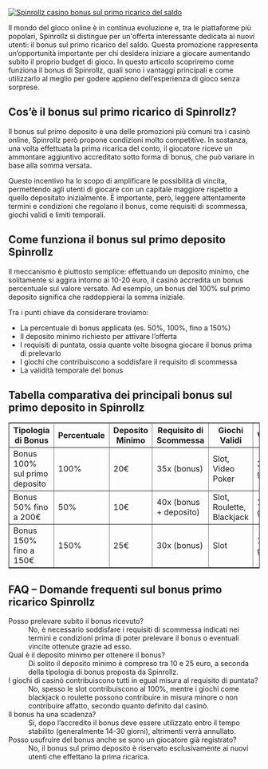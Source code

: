[![Spinrollz casino bonus sul primo ricarico del saldo](https://123-caf.pages.dev/gitsignup.png)](https://vrmoo.ru/Bt82HjjY)

<p>Il mondo del gioco online è in continua evoluzione e, tra le piattaforme più popolari, Spinrollz si distingue per un'offerta interessante dedicata ai nuovi utenti: il bonus sul primo ricarico del saldo. Questa promozione rappresenta un’opportunità importante per chi desidera iniziare a giocare aumentando subito il proprio budget di gioco. In questo articolo scopriremo come funziona il bonus di Spinrollz, quali sono i vantaggi principali e come utilizzarlo al meglio per godere appieno dell’esperienza di gioco senza sorprese.</p>  <h2>Cos’è il bonus sul primo ricarico di Spinrollz?</h2> <p>Il bonus sul primo deposito è una delle promozioni più comuni tra i casinò online, Spinrollz però propone condizioni molto competitive. In sostanza, una volta effettuata la prima ricarica del conto, il giocatore riceve un ammontare aggiuntivo accreditato sotto forma di bonus, che può variare in base alla somma versata.</p> <p>Questo incentivo ha lo scopo di amplificare le possibilità di vincita, permettendo agli utenti di giocare con un capitale maggiore rispetto a quello depositato inizialmente. È importante, però, leggere attentamente termini e condizioni che regolano il bonus, come requisiti di scommessa, giochi validi e limiti temporali.</p>  <h2>Come funziona il bonus sul primo deposito Spinrollz</h2> <p>Il meccanismo è piuttosto semplice: effettuando un deposito minimo, che solitamente si aggira intorno ai 10-20 euro, il casinò accredita un bonus percentuale sul valore versato. Ad esempio, un bonus del 100% sul primo deposito significa che raddoppierai la somma iniziale.</p> <p>Tra i punti chiave da considerare troviamo:</p> <ul>   <li>La percentuale di bonus applicata (es. 50%, 100%, fino a 150%)</li>   <li>Il deposito minimo richiesto per attivare l’offerta</li>   <li>I requisiti di puntata, ossia quante volte bisogna giocare il bonus prima di prelevarlo</li>   <li>I giochi che contribuiscono a soddisfare il requisito di scommessa</li>   <li>La validità temporale del bonus</li> </ul>  <h2>Tabella comparativa dei principali bonus sul primo deposito in Spinrollz</h2> <table border="1" cellpadding="8" cellspacing="0" style="border-collapse: collapse; width: 100%;">   <thead>     <tr>       <th>Tipologia di Bonus</th>       <th>Percentuale</th>       <th>Deposito Minimo</th>       <th>Requisito di Scommessa</th>       <th>Giochi Validi</th>       <th>Validità</th>     </tr>   </thead>   <tbody>     <tr>       <td>Bonus 100% sul primo deposito</td>       <td>100%</td>       <td>20€</td>       <td>35x (bonus)</td>       <td>Slot, Video Poker</td>       <td>30 giorni</td>     </tr>     <tr>       <td>Bonus 50% fino a 200€</td>       <td>50%</td>       <td>10€</td>       <td>40x (bonus + deposito)</td>       <td>Slot, Roulette, Blackjack</td>       <td>14 giorni</td>     </tr>     <tr>       <td>Bonus 150% fino a 150€</td>       <td>150%</td>       <td>25€</td>       <td>30x (bonus)</td>       <td>Slot</td>       <td>15 giorni</td>     </tr>   </tbody> </table>  <h2>FAQ – Domande frequenti sul bonus primo ricarico Spinrollz</h2> <dl>   <dt>Posso prelevare subito il bonus ricevuto?</dt>   <dd>No, è necessario soddisfare i requisiti di scommessa indicati nei termini e condizioni prima di poter prelevare il bonus o eventuali vincite ottenute grazie ad esso.</dd>      <dt>Qual è il deposito minimo per ottenere il bonus?</dt>   <dd>Di solito il deposito minimo è compreso tra 10 e 25 euro, a seconda della tipologia di bonus proposta da Spinrollz.</dd>      <dt>I giochi di casinò contribuiscono tutti in egual misura al requisito di puntata?</dt>   <dd>No, spesso le slot contribuiscono al 100%, mentre i giochi come blackjack o roulette possono contribuire in misura minore o non contribuire affatto, secondo quanto definito dal casinò.</dd>      <dt>Il bonus ha una scadenza?</dt>   <dd>Sì, dopo l’accredito il bonus deve essere utilizzato entro il tempo stabilito (generalmente 14-30 giorni), altrimenti verrà annullato.</dd>      <dt>Posso usufruire del bonus anche se sono un giocatore già registrato?</dt>   <dd>No, il bonus sul primo deposito è riservato esclusivamente ai nuovi utenti che effettano la prima ricarica.</dd> </dl>